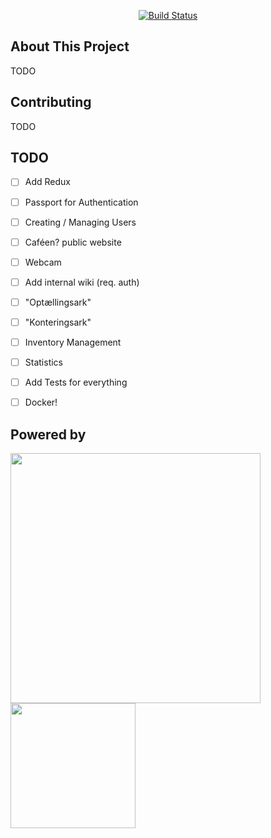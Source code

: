 
<p align="center">
<a href="https://travis-ci.org/laravel/framework"><img src="https://travis-ci.org/cafeen/framework.svg" alt="Build Status"></a>
</p>

## About This Project
TODO

## Contributing
TODO

## TODO
- [ ] Add Redux
- [ ] Passport for Authentication
- [ ] Creating / Managing Users
- [ ] Caféen? public website
- [ ] Webcam
- [ ] Add internal wiki (req. auth)
- [ ] "Optællingsark"
- [ ] "Konteringsark"
- [ ] Inventory Management
- [ ] Statistics
- [ ] Add Tests for everything
- [ ] Docker!


## Powered by
<p align="center" style="display: inline">
    <img src="https://res.cloudinary.com/dtfbvvkyp/image/upload/v1566331377/laravel-logolockup-cmyk-red.svg" width="400">
    <img src="https://upload.wikimedia.org/wikipedia/commons/a/a7/React-icon.svg" width="200">
</p>
